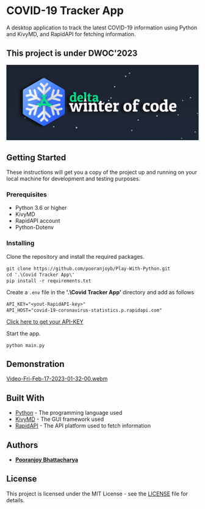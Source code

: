 # COVID-19 Tracker App

A desktop application to track the latest COVID-19 information using Python and KivyMD, and RapidAPI for fetching information.

## This project is under DWOC'2023

![DWOC'2023 Banner](./assets/img/dwoc.png)

## Getting Started

These instructions will get you a copy of the project up and running on your local machine for development and testing purposes.

### Prerequisites

- Python 3.6 or higher
- KivyMD
- RapidAPI account
- Python-Dotenv

### Installing

Clone the repository and install the required packages.

```
git clone https://github.com/pooranjoyb/Play-With-Python.git
cd '.\Covid Tracker App\'
pip install -r requirements.txt
```


Create a `.env` file in the **'.\Covid Tracker App\'** directory and add as follows
```
API_KEY="<yout-RapidAPI-key>"
API_HOST="covid-19-coronavirus-statistics.p.rapidapi.com"
```

[Click here to get your API-KEY](https://rapidapi.com/KishCom/api/covid-19-coronavirus-statistics/)

Start the app.

```
python main.py
```

## Demonstration

[Video-Fri-Feb-17-2023-01-32-00.webm](https://user-images.githubusercontent.com/90945182/219480692-b1347b8b-8b9a-4165-9edb-913fba44de5f.webm)

## Built With

- [Python](https://www.python.org) - The programming language used
- [KivyMD](https://kivymd.readthedocs.io/en/latest/index.html) - The GUI framework used
- [RapidAPI](https://rapidapi.com) - The API platform used to fetch information


## Authors

- **[Pooranjoy Bhattacharya](https://github.com/pooranjoyb)** 


## License

This project is licensed under the MIT License - see the [LICENSE](LICENSE) file for details.


